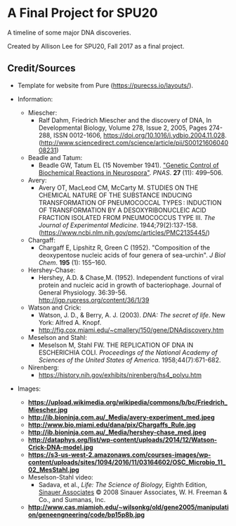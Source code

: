 A Final Project for SPU20
========================

A timeline of some major DNA discoveries. 

Created by Allison Lee for SPU20, Fall 2017 as a final project. 


Credit/Sources
-------

- Template for website from Pure (https://purecss.io/layouts/). 
- Information: 
  - Miescher: 
    - Ralf Dahm, Friedrich Miescher and the discovery of DNA, In Developmental Biology, Volume 278, Issue 2, 2005, Pages 274-288, ISSN 0012-1606, https://doi.org/10.1016/j.ydbio.2004.11.028.
      (http://www.sciencedirect.com/science/article/pii/S0012160604008231)
  - Beadle and Tatum: 
    - Beadle GW, Tatum EL (15 November 1941). ["Genetic Control of Biochemical Reactions in Neurospora"](https://www.ncbi.nlm.nih.gov/pmc/articles/PMC1078370). *PNAS*. **27** (11): 499–506. 
  - Avery: 
    - Avery OT, MacLeod CM, McCarty M. STUDIES ON THE CHEMICAL NATURE OF THE SUBSTANCE INDUCING TRANSFORMATION OF PNEUMOCOCCAL TYPES : INDUCTION OF TRANSFORMATION BY A DESOXYRIBONUCLEIC ACID FRACTION ISOLATED FROM PNEUMOCOCCUS TYPE III. *The Journal of Experimental Medicine*. 1944;79(2):137-158. (https://www.ncbi.nlm.nih.gov/pmc/articles/PMC2135445/)
  - Chargaff: 
    -  Chargaff E, Lipshitz R, Green C (1952). "Composition of the deoxypentose nucleic acids of four genera of sea-urchin". *J Biol Chem*. **195** (1): 155–160. 
  - Hershey-Chase: 
    - Hershey, A.D. & Chase,M. (1952). Independent functions of viral protein and nucleic acid in growth of bacteriophage. Journal of General Physiology. 36:39-56. http://jgp.rupress.org/content/36/1/39
  - Watson and Crick: 
    - Watson, J. D., & Berry, A. J. (2003). *DNA: The secret of life*. New York: Alfred A. Knopf.
    - http://fig.cox.miami.edu/~cmallery/150/gene/DNAdiscovery.htm
  - Meselson and Stahl: 
    -  Meselson M, Stahl FW. THE REPLICATION OF DNA IN ESCHERICHIA COLI. *Proceedings of the National Academy of Sciences of the United States of America*. 1958;44(7):671-682.
  - Nirenberg: 
    - https://history.nih.gov/exhibits/nirenberg/hs4_polyu.htm


- Images: 
  - **https://upload.wikimedia.org/wikipedia/commons/b/bc/Friedrich_Miescher.jpg**
  - **http://ib.bioninja.com.au/_Media/avery-experiment_med.jpeg**
  - **http://www.bio.miami.edu/dana/pix/Chargaffs_Rule.jpg**
  - **http://ib.bioninja.com.au/_Media/hershey-chase_med.jpeg**
  - **http://dataphys.org/list/wp-content/uploads/2014/12/Watson-Crick-DNA-model.jpg**
  - **https://s3-us-west-2.amazonaws.com/courses-images/wp-content/uploads/sites/1094/2016/11/03164602/OSC_Microbio_11_02_MesStahl.jpg**
  - Meselson-Stahl video: 
    - Sadava, et al., *Life: The Science of Biology,* Eighth Edition, [Sinauer Associates](http://www.sinauer.com/)
      © 2008 Sinauer Associates, W. H. Freeman & Co., and Sumanas, Inc.
  - **http://www.cas.miamioh.edu/~wilsonkg/old/gene2005/manipulation/geneengneering/code/bp15p8b.jpg**

